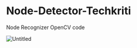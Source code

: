 # Node-Detector-Techkriti
Node Recognizer OpenCV code 

![Untitled](https://github.com/user-attachments/assets/154c615e-44d0-4b45-80dd-c8dd1f3e7228)
